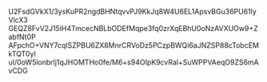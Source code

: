 U2FsdGVkX1/3ysKuPR2ngdBHNtqvvPJ9KkJq8W4U6EL1ApsvBGu36PU61lyVlcX3
GEQZ8FvV2J15iH4TmcecNBLbODEfMqpe3fq0zrXqEBhU0oNzAVXUOw9+ZabfNt0P
AFpchO+VNY7cqlSZPBU6ZX8MnrCRVoDz5PCzpBWQi6aJNZSP88cTobcEMkTQT0yl
uI/0oW5lonbrlj1qJHOMTHo0fe/M6+s94OIpK9cvRal+SuWPPVAeqO9ZS6mAvCDG
